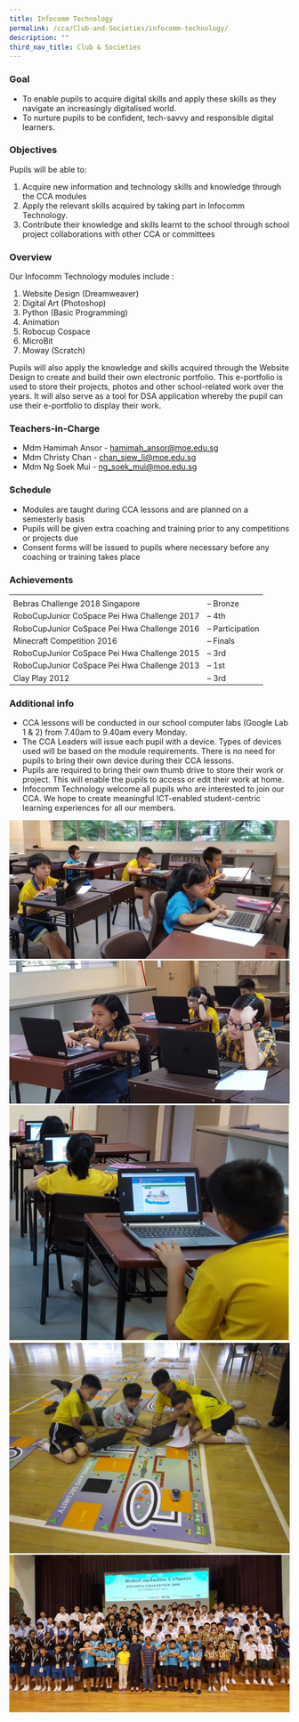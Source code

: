 ```yaml
---
title: Infocomm Technology
permalink: /cca/Club-and-Societies/infocomm-technology/
description: ""
third_nav_title: Club & Societies
---
```

### Goal

- To enable pupils to acquire digital skills and apply these skills as they navigate an increasingly digitalised world.
- To nurture pupils to be confident, tech-savvy and responsible digital learners.

### Objectives

Pupils will be able to:

1. Acquire new information and technology skills and knowledge through the CCA modules
2. Apply the relevant skills acquired by taking part in Infocomm Technology.
3. Contribute their knowledge and skills learnt to the school through school project collaborations with other CCA or committees

### Overview

Our Infocomm Technology modules include :

1. Website Design (Dreamweaver)
2. Digital Art (Photoshop)
3. Python (Basic Programming)
4. Animation
5. Robocup Cospace
6. MicroBit
7. Moway (Scratch)

Pupils will also apply the knowledge and skills acquired through the Website Design to create and build their own electronic portfolio. This e-portfolio is used to store their projects, photos and other school-related work over the years. It will also serve as a tool for DSA application whereby the pupil can use their e-portfolio to display their work.

### Teachers-in-Charge

- Mdm Hamimah Ansor - hamimah_ansor@moe.edu.sg
- Mdm Christy Chan - chan_siew_li@moe.edu.sg
- Mdm Ng Soek Mui - ng_soek_mui@moe.edu.sg

### Schedule

- Modules are taught during CCA lessons and are planned on a semesterly basis
- Pupils will be given extra coaching and training prior to any competitions or projects due
- Consent forms will be issued to pupils where necessary before any coaching or training takes place

### Achievements

|                                              |                 |
| -------------------------------------------- | --------------- |
|                                              |                 |
| Bebras Challenge 2018 Singapore              | – Bronze        |
| RoboCupJunior CoSpace Pei Hwa Challenge 2017 | – 4th           |
| RoboCupJunior CoSpace Pei Hwa Challenge 2016 | – Participation |
| Minecraft Competition 2016                   | – Finals        |
| RoboCupJunior CoSpace Pei Hwa Challenge 2015 | – 3rd           |
| RoboCupJunior CoSpace Pei Hwa Challenge 2013 | – 1st           |
| Clay Play 2012                               | – 3rd           |

### Additional info

- CCA lessons will be conducted in our school computer labs (Google Lab 1 & 2) from 7.40am to 9.40am every Monday.
- The CCA Leaders will issue each pupil with a device. Types of devices used will be based on the module requirements. There is no need for pupils to bring their own device during their CCA lessons.
- Pupils are required to bring their own thumb drive to store their work or project. This will enable the pupils to access or edit their work at home.
- Infocomm Technology welcome all pupils who are interested to join our CCA. We hope to create meaningful ICT-enabled student-centric learning experiences for all our members.

![](/images/20180226_080954.jpg)
![](/images/20180226_080911-e1520319959781.jpg)
![](/images/20180226_081046-1350x1137.jpg)
![](/images/IMG_0205-1350x1013-1.jpg)
![](/images/20180224_091141-1350x759.jpg)